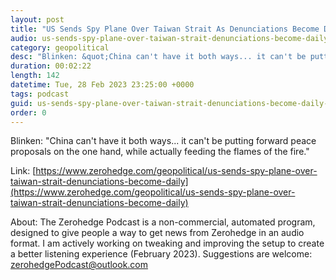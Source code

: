 ```yaml
---
layout: post
title: "US Sends Spy Plane Over Taiwan Strait As Denunciations Become Daily"
audio: us-sends-spy-plane-over-taiwan-strait-denunciations-become-daily-0
category: geopolitical
desc: "Blinken: &quot;China can't have it both ways... it can't be putting forward peace proposals on the one hand, while actually feeding the flames of the fire.&quot;"
duration: 00:02:22
length: 142
datetime: Tue, 28 Feb 2023 23:25:00 +0000
tags: podcast
guid: us-sends-spy-plane-over-taiwan-strait-denunciations-become-daily-0
order: 0
---
```

Blinken: &quot;China can't have it both ways... it can't be putting forward peace proposals on the one hand, while actually feeding the flames of the fire.&quot;

Link: [https://www.zerohedge.com/geopolitical/us-sends-spy-plane-over-taiwan-strait-denunciations-become-daily](https://www.zerohedge.com/geopolitical/us-sends-spy-plane-over-taiwan-strait-denunciations-become-daily)

About: The Zerohedge Podcast is a non-commercial, automated program, designed to give people a way to get news from Zerohedge in an audio format.  I am actively working on tweaking and improving the setup to create a better listening experience (February 2023).  Suggestions are welcome: [zerohedgePodcast@outlook.com](mailto:zerohedgePodcast@outlook.com)